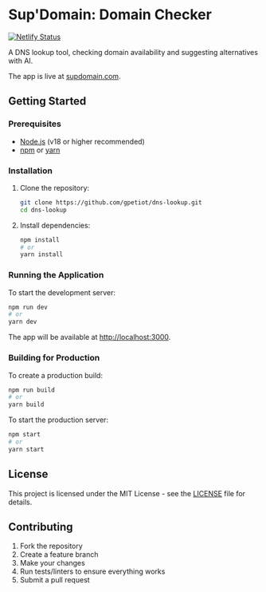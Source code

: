 # Sup'Domain: Domain Checker

[![Netlify Status](https://api.netlify.com/api/v1/badges/f3ddfa8c-f76b-4458-a1ab-4473d12f0db8/deploy-status)](https://app.netlify.com/sites/dnscheck/deploys)

A DNS lookup tool, checking domain availability and suggesting alternatives with AI.

The app is live at [supdomain.com](https://supdomain.com).

## Getting Started

### Prerequisites

- [Node.js](https://nodejs.org/) (v18 or higher recommended)
- [npm](https://www.npmjs.com/) or [yarn](https://yarnpkg.com/)

### Installation

1. Clone the repository:
   ```sh
   git clone https://github.com/gpetiot/dns-lookup.git
   cd dns-lookup
   ```
2. Install dependencies:
   ```sh
   npm install
   # or
   yarn install
   ```

### Running the Application

To start the development server:

```sh
npm run dev
# or
yarn dev
```

The app will be available at [http://localhost:3000](http://localhost:3000).

### Building for Production

To create a production build:

```sh
npm run build
# or
yarn build
```

To start the production server:

```sh
npm start
# or
yarn start
```

## License

This project is licensed under the MIT License - see the [LICENSE](./LICENSE) file for details.

## Contributing

1. Fork the repository
2. Create a feature branch
3. Make your changes
4. Run tests/linters to ensure everything works
5. Submit a pull request
